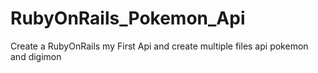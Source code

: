 # RubyOnRails_Pokemon_Api
Create a RubyOnRails my First Api and create multiple files api pokemon and digimon
